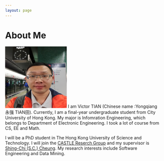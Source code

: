 ```yaml
---
layout: page
---
```


# About Me

<img src="/images/victortian3.jpg" class="floatpic" width="200" height="200">
I am Victor TIAN (Chinese name :Yongqiang永强 TIAN田). Currently, I am a final-year undergraduate student from City University of Hong Kong. My major is Infomration Engineering, which belongs to Department of Electronic Engineering. I took a lot of course from CS, EE and Math. 

I will be a PhD student in The Hong Kong University of Science and Technology. I will join the [CASTLE Reserch Group] and my supervisor is [Shing-Chi (S.C.) Cheung]. My research interests include Software Engineering and Data Mining.


[CASTLE Reserch Group]:http://sccpu2.cse.ust.hk/castle/people.html
[Shing-Chi (S.C.) Cheung]:http://www.cs.ust.hk/~scc/